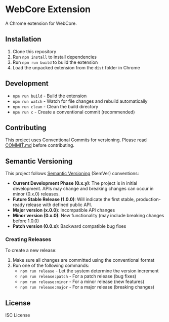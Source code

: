 # WebCore Extension

A Chrome extension for WebCore.

## Installation

1. Clone this repository
2. Run `npm install` to install dependencies
3. Run `npm run build` to build the extension
4. Load the unpacked extension from the `dist` folder in Chrome

## Development

- `npm run build` - Build the extension
- `npm run watch` - Watch for file changes and rebuild automatically
- `npm run clean` - Clean the build directory
- `npm run c` - Create a conventional commit (recommended)

## Contributing

This project uses Conventional Commits for versioning. Please read [COMMIT.md](COMMIT.md) before contributing.

## Semantic Versioning

This project follows [Semantic Versioning](https://semver.org/) (SemVer) conventions:

- **Current Development Phase (0.x.y)**: The project is in initial development. APIs may change and breaking changes can occur in minor (0.x.0) releases.
- **Future Stable Release (1.0.0)**: Will indicate the first stable, production-ready release with defined public API.
- **Major version (x.0.0)**: Incompatible API changes
- **Minor version (0.x.0)**: New functionality (may include breaking changes before 1.0.0)
- **Patch version (0.0.x)**: Backward compatible bug fixes

### Creating Releases

To create a new release:

1. Make sure all changes are committed using the conventional format
2. Run one of the following commands:
   - `npm run release` - Let the system determine the version increment
   - `npm run release:patch` - For a patch release (bug fixes)
   - `npm run release:minor` - For a minor release (new features)
   - `npm run release:major` - For a major release (breaking changes)

## License

ISC License 